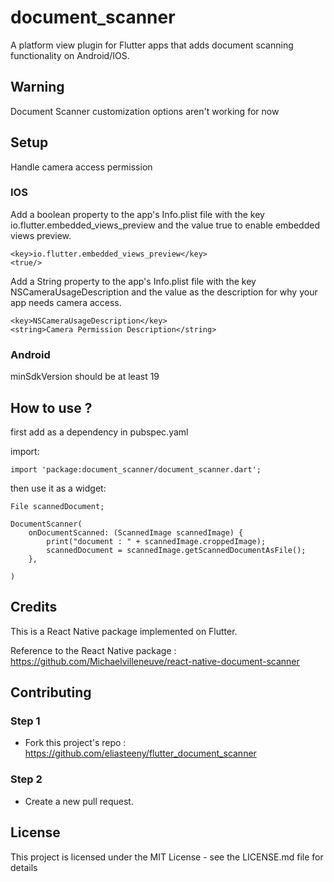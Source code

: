 # document_scanner

A platform view plugin for Flutter apps that adds document scanning functionality on Android/IOS.

## Warning
 Document Scanner customization options aren't working for now


## Setup

Handle camera access permission

### **IOS**

Add a boolean property to the app's Info.plist file with the key io.flutter.embedded_views_preview and the value true to enable embedded views preview.

    <key>io.flutter.embedded_views_preview</key>
    <true/>

Add a String property to the app's Info.plist file with the key NSCameraUsageDescription and the value as the description for why your app needs camera access.

	<key>NSCameraUsageDescription</key>
	<string>Camera Permission Description</string>

### **Android**

minSdkVersion should be at least 19



## How to use ?

first add as a dependency in pubspec.yaml

import:

```
import 'package:document_scanner/document_scanner.dart';
```

then use it as a widget:
```
File scannedDocument;

DocumentScanner(
    onDocumentScanned: (ScannedImage scannedImage) {
        print("document : " + scannedImage.croppedImage);
        scannedDocument = scannedImage.getScannedDocumentAsFile();
    },
                          
)
```

## Credits

This is a React Native package implemented on Flutter.

Reference to the React Native package : https://github.com/Michaelvilleneuve/react-native-document-scanner

## Contributing

### Step 1

- Fork this project's repo : https://github.com/eliasteeny/flutter_document_scanner

### Step 2

-  Create a new pull request.



## License
This project is licensed under the MIT License - see the LICENSE.md file for details

